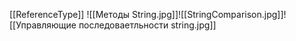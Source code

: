 [[ReferenceType]]
![[Методы String.jpg]]![[StringComparison.jpg]]![[Управляющие последоваетльности string.jpg]]